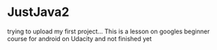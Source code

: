 # JustJava2
trying to upload my first project...
This is a lesson on googles beginner course for android on Udacity and not finished yet

